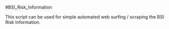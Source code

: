 #BSI_Risk_Information

This script can be used for simple automated web surfing / scraping the BSI Risk Information.

